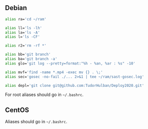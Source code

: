## Debian
```sh
alias ra='cd ~/ram'

alias ll='ls -lh'
alias la='ls -A'
alias l='ls -CF'

alias r2='rm -rf *'

alias bb='git branch'
alias ba='git branch -a'
alias glo='git log --pretty=format:"%h - %an, %ar : %s" -10'

alias mvf='find -name *.mp4 -exec mv {} . \;'
alias sec='gosec -no-fail ./... 2>&1 | tee ~/ram/sast-gosec.log'

alias depl='git clone git@github.com:TudorHulban/Deploy2020.git'
```
For root aliases should go in `~/.bashrc`.

## CentOS
Aliases should go in `~/.bashrc`.
